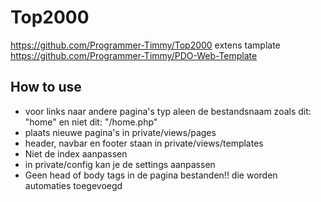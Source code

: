 # Top2000

https://github.com/Programmer-Timmy/Top2000 extens tamplate https://github.com/Programmer-Timmy/PDO-Web-Template

## How to use

* voor links naar andere pagina's typ aleen de bestandsnaam zoals dit: "home" en niet dit: "/home.php"
* plaats nieuwe pagina's in private/views/pages
* header, navbar en footer staan in private/views/templates
* Niet de index aanpassen
* in private/config kan je de settings aanpassen
* Geen head of body tags in de pagina bestanden!! die worden automaties toegevoegd
  
